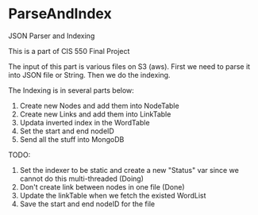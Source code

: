 # ParseAndIndex

JSON Parser and Indexing

This is a part of CIS 550 Final Project

The input of this part is various files on S3 (aws).
First we need to parse it into JSON file or String.
Then we do the indexing.

The Indexing is in several parts below:
1. Create new Nodes and add them into NodeTable
2. Create new Links and add them into LinkTable
3. Updata inverted index in the WordTable
4. Set the start and end nodeID
5. Send all the stuff into MongoDB

TODO:
1. Set the indexer to be static and create a new "Status" var since we cannot do this multi-threaded (Doing)
2. Don't create link between nodes in one file (Done)
3. Update the linkTable when we fetch the existed WordList
4. Save the start and end nodeID for the file
